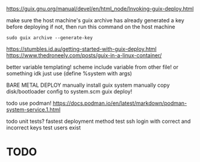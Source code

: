 https://guix.gnu.org/manual/devel/en/html_node/Invoking-guix-deploy.html

make sure the host machine's guix archive has already generated a key before deploying
if not, then run this command on the host machine

```
sudo guix archive --generate-key
```
https://stumbles.id.au/getting-started-with-guix-deploy.html
https://www.thedroneely.com/posts/guix-in-a-linux-container/


better variable templating! scheme include variable from other file! or something idk
just use (define %system with args)


BARE METAL DEPLOY
manually install guix system
manually copy disk/bootloader config to system.scm
guix deploy!

todo use podman!
https://docs.podman.io/en/latest/markdown/podman-system-service.1.html

todo unit tests?
    fastest deployment method
    test ssh login with correct and incorrect keys
    test users exist





# TODO
